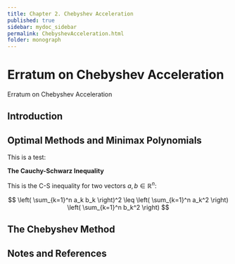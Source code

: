 ```yaml
---
title: Chapter 2. Chebyshev Acceleration
published: true
sidebar: mydoc_sidebar
permalink: ChebyshevAcceleration.html
folder: monograph
---
```



# Erratum on Chebyshev Acceleration

Erratum on Chebyshev Acceleration

## Introduction

## Optimal Methods and Minimax Polynomials

This is a test:

**The Cauchy-Schwarz Inequality**

This is the C-S inequality for two vectors $a, \, b \in\mathbb{R}^n$:

$$
\left( \sum_{k=1}^n a_k b_k \right)^2 \leq \left( \sum_{k=1}^n a_k^2 \right) \left( \sum_{k=1}^n b_k^2 \right)
$$


## The Chebyshev Method 

## Notes and References